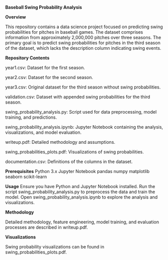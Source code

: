 **Baseball Swing Probability Analysis**

**Overview**

This repository contains a data science project focused on predicting swing probabilities for pitches in baseball games. The dataset comprises information from approximately 2,000,000 pitches over three seasons. The primary goal is to predict swing probabilities for pitches in the third season of the dataset, which lacks the description column indicating swing events.

**Repository Contents**

year1.csv: Dataset for the first season.

year2.csv: Dataset for the second season.

year3.csv: Original dataset for the third season without swing probabilities.

validation.csv: Dataset with appended swing probabilities for the third season.

swing_probability_analysis.py: Script used for data preprocessing, model training, and predictions.

swing_probability_analysis.ipynb: Jupyter Notebook containing the analysis, visualizations, and model evaluation.

writeup.pdf: Detailed methodology and assumptions.

swing_probabilities_plots.pdf: Visualizations of swing probabilities.

documentation.csv: Definitions of the columns in the dataset.


**Prerequisites**
Python 3.x
Jupyter Notebook
pandas
numpy
matplotlib
seaborn
scikit-learn

**Usage**
Ensure you have Python and Jupyter Notebook installed.
Run the script swing_probability_analysis.py to preprocess the data and train the model.
Open swing_probability_analysis.ipynb to explore the analysis and visualizations.

**Methodology**

Detailed methodology, feature engineering, model training, and evaluation processes are described in writeup.pdf.

**Visualizations**

Swing probability visualizations can be found in swing_probabilities_plots.pdf.



